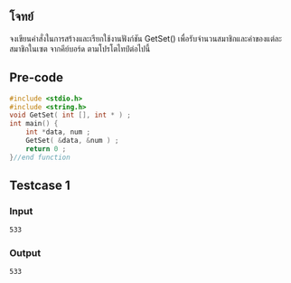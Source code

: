 ## โจทย์
จงเขียนคำสั่งในการสร้างและเรียกใช้งานฟังก์ชัน GetSet() เพื่อรับจำนวนสมาชิกและค่าของแต่ละสมาชิกในเซต จากคีย์บอร์ด ตามโปรโตไทป์ต่อไปนี้

## Pre-code
```c++
#include <stdio.h>
#include <string.h>
void GetSet( int [], int * ) ;
int main() {
    int *data, num ;
    GetSet( &data, &num ) ;
    return 0 ;
}//end function
```

## Testcase 1
### Input
```bash
533
```
### Output
```bash
533
```
